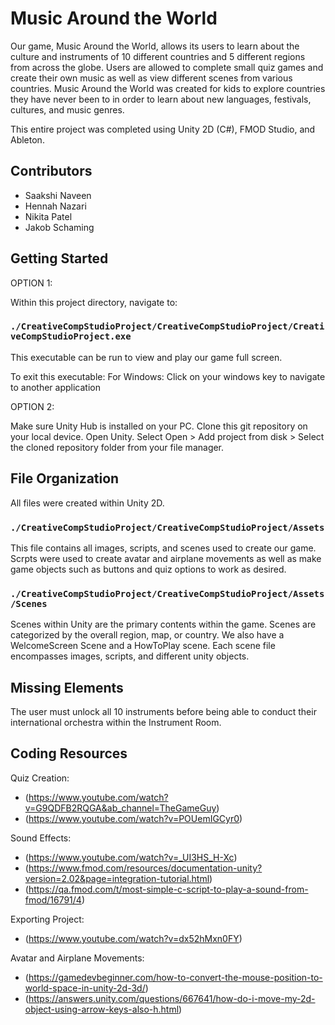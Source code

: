 # Music Around the World
Our game, Music Around the World, allows its users to learn about the culture and instruments of 10 different countries and 5 different
regions from across the globe. Users are allowed to complete small quiz games and create their own music as well as view different scenes from various countries. Music Around the World was created for kids to explore countries they have never been to in order to learn about new languages, festivals, cultures, and music genres.

This entire project was completed using Unity 2D (C#), FMOD Studio, and Ableton.

## Contributors

* Saakshi Naveen
* Hennah Nazari
* Nikita Patel
* Jakob Schaming

## Getting Started

OPTION 1:

Within this project directory, navigate to:

### `./CreativeCompStudioProject/CreativeCompStudioProject/CreativeCompStudioProject.exe`

This executable can be run to view and play our game full screen.

To exit this executable:
For Windows: Click on your windows key to navigate to another application

OPTION 2:

Make sure Unity Hub is installed on your PC. Clone this git repository on your local device.
Open Unity. Select Open > Add project from disk > Select the cloned repository folder from your file manager.

## File Organization

All files were created within Unity 2D.

### `./CreativeCompStudioProject/CreativeCompStudioProject/Assets`

This file contains all images, scripts, and scenes used to create our game. Scrpts were used to create avatar and airplane movements as well as make game objects such as buttons and quiz options to work as desired.

### `./CreativeCompStudioProject/CreativeCompStudioProject/Assets/Scenes`

Scenes within Unity are the primary contents within the game. Scenes are categorized by the overall region, map, or country. We also have a WelcomeScreen Scene and a HowToPlay scene. Each scene file encompasses images, scripts, and different unity objects.

## Missing Elements

The user must unlock all 10 instruments before being able to conduct their international orchestra within the Instrument Room.

## Coding Resources

Quiz Creation:
* (https://www.youtube.com/watch?v=G9QDFB2RQGA&ab_channel=TheGameGuy)
* (https://www.youtube.com/watch?v=POUemIGCyr0)

Sound Effects:
* (https://www.youtube.com/watch?v=_UI3HS_H-Xc)
* (https://www.fmod.com/resources/documentation-unity?version=2.02&page=integration-tutorial.html)
* (https://qa.fmod.com/t/most-simple-c-script-to-play-a-sound-from-fmod/16791/4)

Exporting Project:
* (https://www.youtube.com/watch?v=dx52hMxn0FY)

Avatar and Airplane Movements:
* (https://gamedevbeginner.com/how-to-convert-the-mouse-position-to-world-space-in-unity-2d-3d/)
* (https://answers.unity.com/questions/667641/how-do-i-move-my-2d-object-using-arrow-keys-also-h.html)
